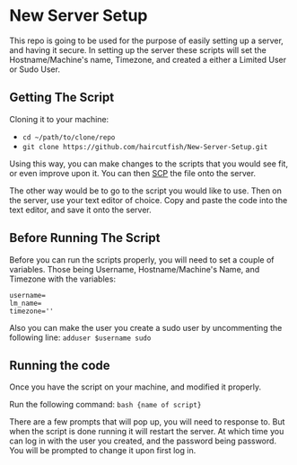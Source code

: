 # New Server Setup
This repo is going to be used for the purpose of easily setting up a server, and having it secure.  In setting up the server these scripts will set the Hostname/Machine's name, Timezone, and created a either a Limited User or Sudo User.  

## Getting The Script
Cloning it to your machine:
- ```cd ~/path/to/clone/repo```
- ```git clone https://github.com/haircutfish/New-Server-Setup.git```

Using this way, you can make changes to the scripts that you would see fit, or even improve upon it.  You can then [SCP](https://www.linode.com/docs/guides/how-to-use-scp/#how-to-transfer-files-from-a-local-system-to-a-remote-server-using-scp) the file onto the server.

The other way would be to go to the script you would like to use.  Then on the server, use your text editor of choice.  Copy and paste the code into the text editor, and save it onto the server.

## Before Running The Script
Before you can run the scripts properly, you will need to set a couple of variables.  Those being Username, Hostname/Machine's Name, and Timezone with the variables:
```
username=
lm_name=
timezone=''
```

Also you can make the user you create a sudo user by uncommenting the following line:
```adduser $username sudo```

## Running the code
Once you have the script on your machine, and modified it properly.  

Run the following command:
```bash {name of script}```

There are a few prompts that will pop up, you will need to response to.  But when the script is done running it will restart the server.  At which time you can log in with the user you created, and the password being password.  You will be prompted to change it upon first log in.
